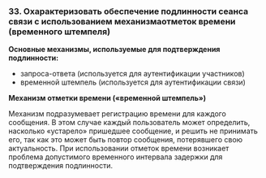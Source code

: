 ### 33. Охарактеризовать обеспечение подлинности сеанса связи с использованием механизмаотметок времени (временного штемпеля)

**Основные механизмы, используемые для подтверждения подлинности:**

- запроса-ответа (используется для аутентификации участников)
- временной штемпель (используется для аутентификации связи)

**Механизм отметки времени («временной штемпель»)**

Механизм подразумевает регистрацию времени для каждого сообщения. В этом случае каждый пользователь может определить, насколько «устарело» пришедшее сообщение, и решить не принимать его, так как это может быть повтор сообщения, потерявшего свою актуальность. При использовании отметок времени возникает проблема допустимого временного интервала задержки для подтверждения подлинности.
